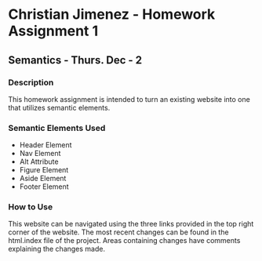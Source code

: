 # Christian Jimenez - Homework Assignment 1

## Semantics - Thurs. Dec - 2



### Description
This homework assignment is intended to turn an existing website into one that utilizes semantic elements. 

### Semantic Elements Used
- Header Element
- Nav Element
- Alt Attribute
- Figure Element
- Aside Element
- Footer Element

### How to Use
This website can be navigated using the three links provided in the top right corner of the website. 
The most recent changes can be found in the html.index file of the project. Areas containing changes have comments explaining the changes made. 



